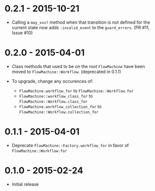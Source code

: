 # 0.2.1 - 2015-10-21

* Calling a `may_xxx?` method when that transition is not defined for the current
  state now adds `:invalid_event` to the `guard_errors`. (PR #11, Issue #10)

# 0.2.0 - 2015-04-01

* Class methods that used to be on the root `FlowMachine` have been moved to `FlowMachine::Workflow`. (deprecated in 0.1.1)

* To upgrade, change any occurences of:
    * `FlowMachine.workflow_for` to `FlowMachine::Workflow.for`
    * `FlowMachine::workflow_class_for` to `FlowMachine::Workflow.class_for`
    * `FlowMachine.workflow_collection_for` to `FlowMachine::Workflow.collection_for`

# 0.1.1 - 2015-04-01

* Deprecate `FlowMachine::Factory.workflow_for` in favor of `FlowMachine::Workflow.for`

# 0.1.0 - 2015-02-24

* Initial release
